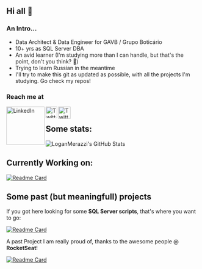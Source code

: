 ## Hi all 🖖

### An Intro...
- Data Architect & Data Engineer for GAVB / Grupo Boticário
- 10+ yrs as SQL Server DBA
- An avid learner (I'm studying more than I can handle, but that's the point, don't you think? 😬)
- Trying to learn Russian in the meantime
- I'll try to make this git as updated as possible, with all the projects I'm studying. Go check my repos!

### Reach me at
[<img align="left" alt="LinkedIn" width="100" src="https://github.com/melanieshi0120/melanieshi0120/blob/master/linkedin.ico" />]( http://www.linkedin.com/in/LoganMerazzi)
[<img align="left" alt="Twitter" width="30" src="https://user-images.githubusercontent.com/13962747/130901695-07be4524-4f41-48bd-b7bc-d473b16943d1.png" />]( http://www.twitter.com/LoganMerazzi)
[<img align="left" alt="Twitter" width="32" src="https://user-images.githubusercontent.com/13962747/130901993-e289f492-5197-4985-a128-f1f2d9b39110.png" />]( http://blog.merazzi.com.br)
<br />

## Some stats:
![LoganMerazzi's GitHub Stats](https://github-readme-stats.vercel.app/api?username=LoganMerazzi&show_icons=true)
## Currently Working on:
[![Readme Card](https://github-readme-stats.vercel.app/api/pin/?username=LoganMerazzi&repo=bootcamp-eng-dados-cloud-igti)](https://github.com/LoganMerazzi/bootcamp-eng-dados-cloud-igti)
## Some past (but meaningfull) projects
If you got here looking for some **SQL Server scripts**, that's where you want to go:

[![Readme Card](https://github-readme-stats.vercel.app/api/pin/?username=LoganMerazzi&repo=SQLServerScripts)](https://github.com/LoganMerazzi/SQLServerScripts)

A past Project I am really proud of, thanks to the awesome people @ **RocketSeat**!

[![Readme Card](https://github-readme-stats.vercel.app/api/pin/?username=LoganMerazzi&repo=Happy-Discovery-NLW)](https://github.com/LoganMerazzi/Happy-Discovery-NLW)

<!--
**LoganMerazzi/LoganMerazzi** is a ✨ _special_ ✨ repository because its `README.md` (this file) appears on your GitHub profile.

Here are some ideas to get you started:

- 🔭 I’m currently working on ...
- 🌱 I’m currently learning ...
- 👯 I’m looking to collaborate on ...
- 🤔 I’m looking for help with ...
- 💬 Ask me about ...

- 😄 Pronouns: ...
- ⚡ Fun fact: ...
-->
